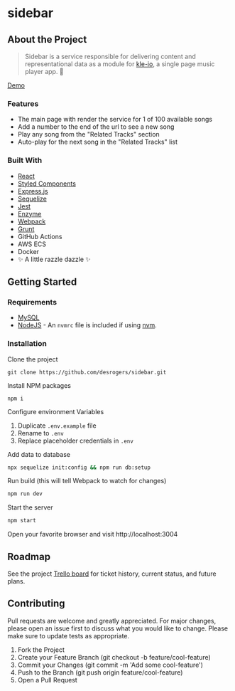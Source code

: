 # sidebar

## About the Project
> Sidebar is a service responsible for delivering content and representational data as a module for [kle-io](https://github.com/kle-io), a single page music player app. :metal:

[Demo](54.177.87.25)

### Features
* The main page with render the service for 1 of 100 available songs
* Add a number to the end of the url to see a new song
* Play any song from the "Related Tracks" section
* Auto-play for the next song in the "Related Tracks" list

### Built With

* [React](https://github.com/facebook/react)
* [Styled Components](https://github.com/styled-components/styled-components)
* [Express.js](https://github.com/expressjs/express)
* [Sequelize](https://github.com/sequelize/sequelize)
* [Jest](https://github.com/facebook/jest)
* [Enzyme](https://github.com/enzymejs/enzyme)
* [Webpack](https://github.com/webpack/webpack)
* [Grunt](https://github.com/gruntjs/grunt)
* GitHub Actions
* AWS ECS
* Docker
* :sparkles: A little razzle dazzle :sparkles:

## Getting Started

### Requirements

* [MySQL](https://dev.mysql.com/doc/refman/8.0/en/installing.html)
* [NodeJS](https://nodejs.org/en/download/package-manager/) - An `nvmrc` file is included if using [nvm](https://github.com/creationix/nvm).

### Installation
Clone the project
```
git clone https://github.com/desrogers/sidebar.git
```
Install NPM packages
```
npm i
```
Configure environment Variables
  1. Duplicate `.env.example` file
  2. Rename to `.env`
  3. Replace placeholder credentials in `.env`

Add data to database
```sh
npx sequelize init:config && npm run db:setup
```

Run build (this will tell Webpack to watch for changes)
```sh
npm run dev
```

Start the server
```sh
npm start
```

Open your favorite browser and visit http://localhost:3004

## Roadmap
See the project [Trello board](https://trello.com/b/FizwOhpW/sidebar) for ticket history, current status, and future plans.

## Contributing
Pull requests are welcome and greatly appreciated. For major changes, please open an issue first to discuss what you would like to change. Please make sure to update tests as appropriate.

1. Fork the Project
2. Create your Feature Branch (git checkout -b feature/cool-feature)
3. Commit your Changes (git commit -m 'Add some cool-feature')
4. Push to the Branch (git push origin feature/cool-feature)
5. Open a Pull Request
